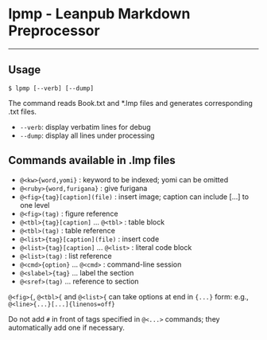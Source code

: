 # lpmp - Leanpub Markdown Preprocessor
--------

## Usage

    $ lpmp [--verb] [--dump]

The command reads Book.txt and *.lmp files
and generates corresponding .txt files.

* `--verb`: display verbatim lines for debug
* `--dump`: display all lines under processing

## Commands available in .lmp files

- `@<kw>{word,yomi}` : keyword to be indexed; yomi can be omitted
- `@<ruby>{word,furigana}` : give furigana
- `@<fig>{tag}[caption](file)` : insert image; caption can include [...] to one level
- `@<fig>(tag)` : figure reference
- `@<tbl>{tag}[caption]` ... `@<tbl>` : table block
- `@<tbl>(tag)` : table reference
- `@<list>{tag}[caption](file)` : insert code
- `@<list>{tag}[caption]` ... `@<list>` : literal code block
- `@<list>(tag)` : list reference
- `@<cmd>{option}` ... `@<cmd>` : command-line session
- `@<slabel>{tag}` ... label the section
- `@<sref>(tag)` ... reference to section

`@<fig>{`, `@<tbl>{` and `@<list>{` can take options at end
in `{...}` form: e.g., `@<line>{...}[...]{linenos=off}`

Do not add `#` in front of tags specified in `@<...>` commands;
they automatically add one if necessary.
